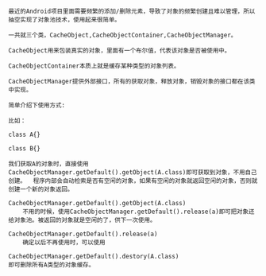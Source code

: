     最近的Android项目里面需要频繁的添加/删除元素，导致了对象的频繁创建且难以管理，所以抽空实现了对象池技术，使用起来很简单。

    一共就三个类，CacheObject,CacheObjectContainer,CacheObjectManager。

    CacheObject用来包装真实的对象，里面有一个布尔值，代表该对象是否被使用中。

    CacheObjectContainer本质上就是缓存某种类型的对象列表。

    CacheObjectManager提供外部接口，所有的获取对象，释放对象，销毁对象的接口都在该类中实现。

    简单介绍下使用方式:

    比如：

    class A{}

    class B{}

    我们获取A的对象时，直接使用CacheObjectManager.getDefault().getObject(A.class)即可获取到对象，不用自己创建。  程序内部会自动检索是否有空闲的对象，如果有空闲的对象就返回空闲的对象，否则就创建一个新的对象返回。

    CacheObjectManager.getDefault().getObject(A.class)
        不用的时候，使用CacheObjectManager.getDefault().release(a)即可把对象还给对象池。被返回的对象就是空闲的了，供下一次使用。

    CacheObjectManager.getDefault().release(a)
        确定以后不再使用时，可以使用

    CacheObjectManager.getDefault().destory(A.class)
    即可删除所有A类型的对象缓存。